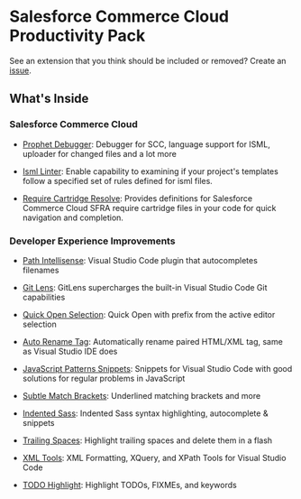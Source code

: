 # **Salesforce Commerce Cloud Productivity Pack**

See an extension that you think should be included or removed? Create an [issue](https://github.com/gkkirilov/scc-productivity-pack/issues).

## **What's Inside**

### **Salesforce Commerce Cloud**

- [Prophet Debugger](https://marketplace.visualstudio.com/items?itemName=SqrTT.prophet): Debugger for SCC, language support for ISML, uploader for changed files and a lot more

- [Isml Linter](https://marketplace.visualstudio.com/items?itemName=fabiowquixada.vscode-isml-linter): Enable capability to examining if your project's templates follow a specified set of rules defined for isml files.

- [Require Cartridge Resolve](https://marketplace.visualstudio.com/items?itemName=pikamachu.require-cartridge-resolve): Provides definitions for Salesforce Commerce Cloud SFRA require cartridge files in your code for quick navigation and completion.

### **Developer Experience Improvements**

- [Path Intellisense](https://marketplace.visualstudio.com/items?itemName=christian-kohler.path-intellisense): Visual Studio Code plugin that autocompletes filenames

- [Git Lens](https://marketplace.visualstudio.com/items?itemName=eamodio.gitlens): GitLens supercharges the built-in Visual Studio Code Git capabilities

- [Quick Open Selection](https://marketplace.visualstudio.com/items?itemName=finico.quickOpenSelection): Quick Open with prefix from the active editor selection

- [Auto Rename Tag](https://marketplace.visualstudio.com/items?itemName=formulahendry.auto-rename-tag): Automatically rename paired HTML/XML tag, same as Visual Studio IDE does

- [JavaScript Patterns Snippets](https://marketplace.visualstudio.com/items?itemName=nikhilkumar80.js-patterns-snippets): Snippets for Visual Studio Code with good solutions for regular problems in JavaScript

- [Subtle Match Brackets](https://marketplace.visualstudio.com/items?itemName=rafamel.subtle-brackets): Underlined matching brackets and more

- [Indented Sass](https://marketplace.visualstudio.com/items?itemName=robinbentley.sass-indented): Indented Sass syntax highlighting, autocomplete & snippets

- [Trailing Spaces](https://marketplace.visualstudio.com/items?itemName=shardulm94.trailing-spaces): Highlight trailing spaces and delete them in a flash

- [XML Tools](https://marketplace.visualstudio.com/items?itemName=DotJoshJohnson.xml): XML Formatting, XQuery, and XPath Tools for Visual Studio Code

- [TODO Highlight](https://marketplace.visualstudio.com/items?itemName=wayou.vscode-todo-highlight): Highlight TODOs, FIXMEs, and keywords
